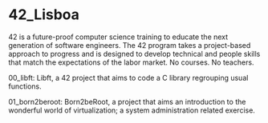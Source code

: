 # 42_Lisboa
42 is a future-proof computer science training to educate the next generation of software engineers. The 42 program takes a project-based approach to progress and is designed to develop technical and people skills that match the expectations of the labor market. No courses. No teachers.

00_libft: Libft, a 42 project that aims to code a C library regrouping usual functions.

01_born2beroot: Born2beRoot, a project that aims an introduction to the wonderful world of virtualization; a system administration related exercise.
